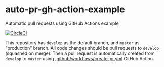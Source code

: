 # auto-pr-gh-action-example
Automatic pull requests using GitHub Actions example

[![CircleCI](https://circleci.com/gh/bahmutov/auto-pr-gh-action-example/tree/develop.svg?style=svg)](https://circleci.com/gh/bahmutov/auto-pr-gh-action-example/tree/develop)

This repository has `develop` as the default branch, and `master` as "production" branch. All code changes should be pull requests to `develop` (squashed on merge). Then a pull request is automatically created from `develop` to `master` using [.github/workflows/create-pr.yml](.github/workflows/create-pr.yml) GitHub Action.
